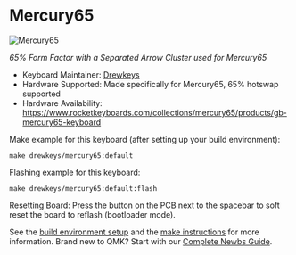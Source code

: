 # Mercury65

![Mercury65](https://i.imgur.com/rjfARj3.jpeg)

*65% Form Factor with a Separated Arrow Cluster used for Mercury65*


* Keyboard Maintainer: [Drewkeys](https://github.com/drewpyun)
* Hardware Supported: Made specifically for Mercury65, 65% hotswap supported
* Hardware Availability: https://www.rocketkeyboards.com/collections/mercury65/products/gb-mercury65-keyboard

Make example for this keyboard (after setting up your build environment):

    make drewkeys/mercury65:default

Flashing example for this keyboard:

    make drewkeys/mercury65:default:flash

Resetting Board: Press the button on the PCB next to the spacebar to soft reset the board to reflash (bootloader mode).

See the [build environment setup](https://docs.qmk.fm/#/getting_started_build_tools) and the [make instructions](https://docs.qmk.fm/#/getting_started_make_guide) for more information. Brand new to QMK? Start with our [Complete Newbs Guide](https://docs.qmk.fm/#/newbs).
